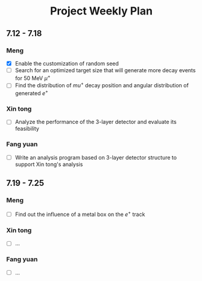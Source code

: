 # <center>Project Weekly Plan</center>

## 7.12 - 7.18
### Meng
- [x] Enable the customization of random seed
- [ ] Search for an optimized target size that will generate more decay events for 50 MeV $\mu^+$
- [ ] Find the distribution of $mu^+$ decay position and angular distribution of generated $e^+$
### Xin tong
- [ ] Analyze the performance of the 3-layer detector and evaluate its feasibility
### Fang yuan
- [ ] Write an analysis program based on 3-layer detector structure to support Xin tong's analysis

## 7.19 - 7.25
### Meng
- [ ] Find out the influence of a metal box on the $e^+$ track

### Xin tong
- [ ] ...

### Fang yuan
- [ ] ...